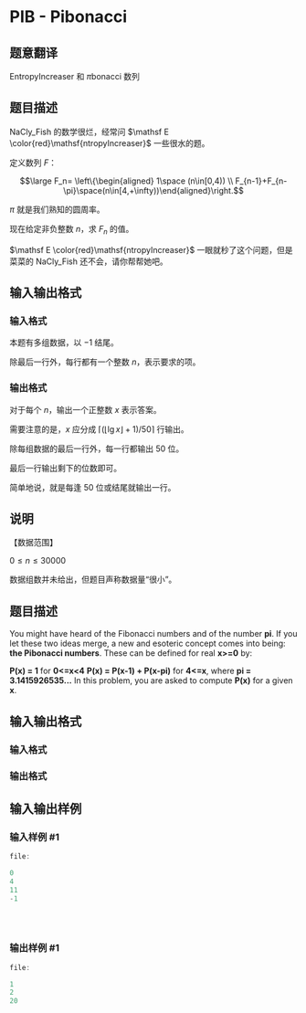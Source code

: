 # PIB - Pibonacci

## 题意翻译

EntropyIncreaser 和 $\pi$bonacci 数列

## 题目描述

NaCly_Fish 的数学很烂，经常问 $\mathsf E \color{red}\mathsf{ntropyIncreaser}$ 一些很水的题。

定义数列 $F$：

$$\large F_n= \left\{\begin{aligned} 1\space (n\in[0,4)) \\ F_{n-1}+F_{n-\pi}\space(n\in[4,+\infty))\end{aligned}\right.$$

$\pi$ 就是我们熟知的圆周率。

现在给定非负整数 $n$，求 $F_n$ 的值。

$\mathsf E \color{red}\mathsf{ntropyIncreaser}$ 一眼就秒了这个问题，但是菜菜的 NaCly_Fish 还不会，请你帮帮她吧。

## 输入输出格式

### 输入格式

本题有多组数据，以 $-1$ 结尾。

除最后一行外，每行都有一个整数 $n$，表示要求的项。

### 输出格式

对于每个 $n$，输出一个正整数 $x$ 表示答案。

需要注意的是，$x$ 应分成 $\lceil (\lfloor \lg x\rfloor+1) /50\rceil$ 行输出。

除每组数据的最后一行外，每一行都输出 $50$ 位。

最后一行输出剩下的位数即可。

简单地说，就是每逢 $50$ 位或结尾就输出一行。

## 说明

【数据范围】

$0\le n \le 30000$

数据组数并未给出，但题目声称数据量“很小”。

## 题目描述

 You might have heard of the Fibonacci numbers and of the number **pi**. If you let these two ideas merge, a new and esoteric concept comes into being: **the Pibonacci numbers**. These can be defined for real **x>=0** by:

**P(x) = 1** for **0<=x<4** **P(x) = P(x-1) + P(x-pi)** for **4<=x**, where **pi = 3.1415926535...** In this problem, you are asked to compute **P(x)** for a given **x**.

## 输入输出格式

### 输入格式

### 输出格式

## 输入输出样例

### 输入样例 #1

```cpp
file:

0
4
11
-1


 
```


### 输出样例 #1

```cpp
file:

1
2
20
```


